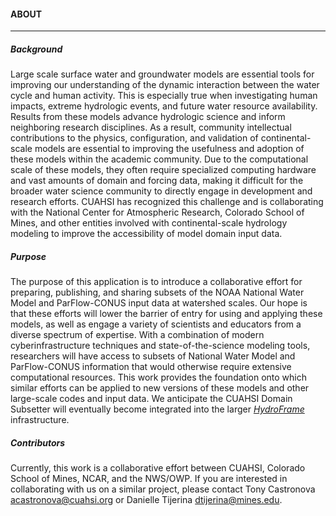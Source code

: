 
#### ABOUT

---

##### Background  
Large scale surface water and groundwater models are essential tools for improving our understanding of the dynamic interaction between the water cycle and human activity. This is especially true when investigating human impacts, extreme hydrologic events, and future water resource availability. Results from these models advance hydrologic science and inform neighboring research disciplines. As a result, community intellectual contributions to the physics, configuration, and validation of continental-scale models are essential to improving the usefulness and adoption of these models within the academic community. Due to the computational scale of these models, they often require specialized computing hardware and vast amounts of domain and forcing data, making it difficult for the broader water science community to directly engage in development and research efforts. CUAHSI has recognized this challenge and is collaborating with the National Center for Atmospheric Research, Colorado School of Mines, and other entities involved with continental-scale hydrology modeling to improve the accessibility of model domain input data. 

##### Purpose 
The purpose of this application is to introduce a collaborative effort for preparing, publishing, and sharing subsets of the NOAA National Water Model and ParFlow-CONUS input data at watershed scales. Our hope is that these efforts will lower the barrier of entry for using and applying these models, as well as engage a variety of scientists and educators from a diverse spectrum of expertise. With a combination of modern cyberinfrastructure techniques and state-of-the-science modeling tools, researchers will have access to subsets of National Water Model and ParFlow-CONUS information that would otherwise require extensive computational resources. This work provides the foundation onto which similar efforts can be applied to new versions of these models and other large-scale codes and input data. We anticipate the CUAHSI Domain Subsetter will eventually become integrated into the larger [_HydroFrame_](<https://www.hydroframe.org/>) infrastructure. 

##### Contributors
Currently, this work is a collaborative effort between CUAHSI, Colorado School of Mines, NCAR, and the NWS/OWP. If you are interested in collaborating with us on a similar project, please contact Tony Castronova <acastronova@cuahsi.org> or Danielle Tijerina <dtijerina@mines.edu>.
